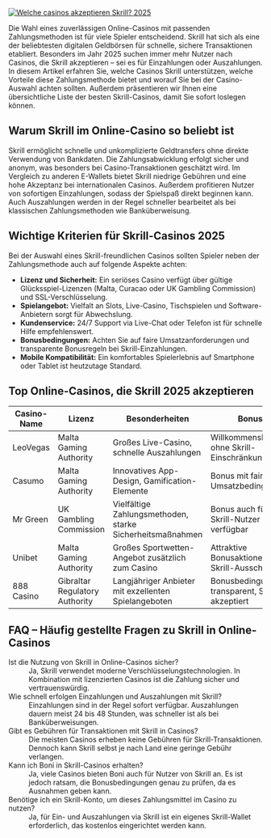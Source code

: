 [![Welche casinos akzeptieren Skrill? 2025](https://123-caf.pages.dev/gitsignup.png)](https://vrmoo.ru/Bt82HjjY)

<p>Die Wahl eines zuverlässigen Online-Casinos mit passenden Zahlungsmethoden ist für viele Spieler entscheidend. Skrill hat sich als eine der beliebtesten digitalen Geldbörsen für schnelle, sichere Transaktionen etabliert. Besonders im Jahr 2025 suchen immer mehr Nutzer nach Casinos, die Skrill akzeptieren – sei es für Einzahlungen oder Auszahlungen. In diesem Artikel erfahren Sie, welche Casinos Skrill unterstützen, welche Vorteile diese Zahlungsmethode bietet und worauf Sie bei der Casino-Auswahl achten sollten. Außerdem präsentieren wir Ihnen eine übersichtliche Liste der besten Skrill-Casinos, damit Sie sofort loslegen können.</p>  <h2>Warum Skrill im Online-Casino so beliebt ist</h2> <p>Skrill ermöglicht schnelle und unkomplizierte Geldtransfers ohne direkte Verwendung von Bankdaten. Die Zahlungsabwicklung erfolgt sicher und anonym, was besonders bei Casino-Transaktionen geschätzt wird. Im Vergleich zu anderen E-Wallets bietet Skrill niedrige Gebühren und eine hohe Akzeptanz bei internationalen Casinos. Außerdem profitieren Nutzer von sofortigen Einzahlungen, sodass der Spielspaß direkt beginnen kann. Auch Auszahlungen werden in der Regel schneller bearbeitet als bei klassischen Zahlungsmethoden wie Banküberweisung.</p>  <h2>Wichtige Kriterien für Skrill-Casinos 2025</h2> <p>Bei der Auswahl eines Skrill-freundlichen Casinos sollten Spieler neben der Zahlungsmethode auch auf folgende Aspekte achten:</p> <ul>   <li><strong>Lizenz und Sicherheit:</strong> Ein seriöses Casino verfügt über gültige Glücksspiel-Lizenzen (Malta, Curacao oder UK Gambling Commission) und SSL-Verschlüsselung.</li>   <li><strong>Spielangebot:</strong> Vielfalt an Slots, Live-Casino, Tischspielen und Software-Anbietern sorgt für Abwechslung.</li>   <li><strong>Kundenservice:</strong> 24/7 Support via Live-Chat oder Telefon ist für schnelle Hilfe empfehlenswert.</li>   <li><strong>Bonusbedingungen:</strong> Achten Sie auf faire Umsatzanforderungen und transparente Bonusregeln bei Skrill-Einzahlungen.</li>   <li><strong>Mobile Kompatibilität:</strong> Ein komfortables Spielerlebnis auf Smartphone oder Tablet ist heutzutage Standard.</li> </ul>  <h2>Top Online-Casinos, die Skrill 2025 akzeptieren</h2> <table>   <thead>     <tr>       <th>Casino-Name</th>       <th>Lizenz</th>       <th>Besonderheiten</th>       <th>Bonus</th>       <th>Kundenservice</th>     </tr>   </thead>   <tbody>     <tr>       <td>LeoVegas</td>       <td>Malta Gaming Authority</td>       <td>Großes Live-Casino, schnelle Auszahlungen</td>       <td>Willkommensbonus ohne Skrill-Einschränkung</td>       <td>24/7 Live-Chat, Telefon</td>     </tr>     <tr>       <td>Casumo</td>       <td>Malta Gaming Authority</td>       <td>Innovatives App-Design, Gamification-Elemente</td>       <td>Bonus mit fairen Umsatzbedingungen</td>       <td>Live-Chat, E-Mail-Support</td>     </tr>     <tr>       <td>Mr Green</td>       <td>UK Gambling Commission</td>       <td>Vielfältige Zahlungsmethoden, starke Sicherheitsmaßnahmen</td>       <td>Bonus auch für Skrill-Nutzer verfügbar</td>       <td>24/7 Support via Live-Chat</td>     </tr>     <tr>       <td>Unibet</td>       <td>Malta Gaming Authority</td>       <td>Großes Sportwetten-Angebot zusätzlich zum Casino</td>       <td>Attraktive Bonusaktionen ohne Skrill-Ausschluss</td>       <td>Telefon, Live-Chat</td>     </tr>     <tr>       <td>888 Casino</td>       <td>Gibraltar Regulatory Authority</td>       <td>Langjähriger Anbieter mit exzellenten Spielangeboten</td>       <td>Bonusbedingungen transparent, Skrill akzeptiert</td>       <td>Live-Chat, E-Mail-Service</td>     </tr>   </tbody> </table>  <h2>FAQ – Häufig gestellte Fragen zu Skrill in Online-Casinos</h2> <dl>   <dt>Ist die Nutzung von Skrill in Online-Casinos sicher?</dt>   <dd>Ja, Skrill verwendet moderne Verschlüsselungstechnologien. In Kombination mit lizenzierten Casinos ist die Zahlung sicher und vertrauenswürdig.</dd>    <dt>Wie schnell erfolgen Einzahlungen und Auszahlungen mit Skrill?</dt>   <dd>Einzahlungen sind in der Regel sofort verfügbar. Auszahlungen dauern meist 24 bis 48 Stunden, was schneller ist als bei Banküberweisungen.</dd>    <dt>Gibt es Gebühren für Transaktionen mit Skrill in Casinos?</dt>   <dd>Die meisten Casinos erheben keine Gebühren für Skrill-Transaktionen. Dennoch kann Skrill selbst je nach Land eine geringe Gebühr verlangen.</dd>    <dt>Kann ich Boni in Skrill-Casinos erhalten?</dt>   <dd>Ja, viele Casinos bieten Boni auch für Nutzer von Skrill an. Es ist jedoch ratsam, die Bonusbedingungen genau zu prüfen, da es Ausnahmen geben kann.</dd>    <dt>Benötige ich ein Skrill-Konto, um dieses Zahlungsmittel im Casino zu nutzen?</dt>   <dd>Ja, für Ein- und Auszahlungen via Skrill ist ein eigenes Skrill-Wallet erforderlich, das kostenlos eingerichtet werden kann.</dd> </dl>